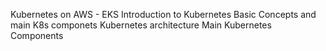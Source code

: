 Kubernetes on AWS - EKS
Introduction to Kubernetes
Basic Concepts and main K8s componets
Kubernetes architecture
Main Kubernetes Components
